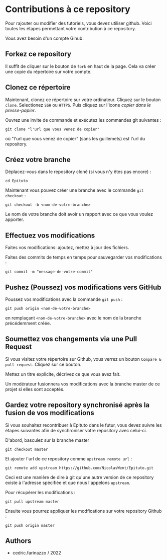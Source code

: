 # Contributions à ce repository

Pour rajouter ou modifier des tutoriels, vous devez utiliser github.
Voici toutes les étapes permettant votre contribution à ce repository.

Vous avez besoin d'un compte Gihub.

## Forkez ce repository

Il suffit de cliquer sur le bouton de ``fork`` en haut de la page.
Cela va créer une copie du répertoire sur votre compte.

## Clonez ce répertoire

Maintenant, clonez ce répertoire sur votre ordinateur. 
Cliquez sur le bouton ``clone``. Selectionez ``SSH`` ou ``HTTPS``.
Puis cliquez sur l'icone *copier dans le presse-papier*.

Ouvrez une invite de commande et exécutez les commandes git suivantes :

```
git clone "l'url que vous venez de copier"
```
où "l'url que vous venez de copier" (sans les guillemets) est l'url du repository. 


## Créez votre branche

Déplacez-vous dans le repository cloné (si vous n'y êtes pas encore) :

```
cd Epituto
```
Maintenant vous pouvez créer une branche avec le commande `git checkout` :
```
git checkout -b <nom-de-votre-branche>
```
Le nom de votre branche doit avoir un rapport avec ce que vous voulez apporter.


## Effectuez vos modifications

Faites vos modifications: ajoutez, mettez à jour des fichiers.

Faites des commits de temps en temps pour sauvegarder vos modifications :

```
git commit -m "message-de-votre-commit"
```

## Pushez (Poussez) vos modifications vers GitHub

Poussez vos modifications avec la commande `git push` :
```
git push origin <nom-de-votre-branche>
```
en remplaçant ``<nom-de-votre-branche>`` avec le nom de la branche précédemment créée.

## Soumettez vos changements via une Pull Request

Si vous visitez votre répertoire sur Github, vous verrez un bouton  `Compare & pull request`.  Cliquez sur ce bouton.

Mettez un titre explicite, décrivez ce que vous avez fait.

Un modérateur fusionnera vos modifications avec la branche master de ce projet si elles sont acceptés.


## Gardez votre repository synchronisé après la fusion de vos modifications

Si vous souhaitez recontribuer à Epituto dans le futur, vous devez suivre les étapes suivantes afin de synchroniser votre repository
avec celui-ci.

D'abord, basculez sur la branche master
 ```
 git checkout master
 ```

Et ajouter l'url de ce repository comme  `upstream remote url` :
```
git remote add upstream https://github.com/NicolasWent/Epituto.git
```
Ceci est une manière de dire à git qu'une autre version de ce repository existe à l'adresse spécifiée et que nous l'appelons  `upstream`.

Pour récupérer les modifications : 
```
git pull upstream master
```

Ensuite vous pourrez appliquer les modfications sur votre repository Github : 
```
git push origin master
```

## Authors
* cedric.farinazzo / 2022
